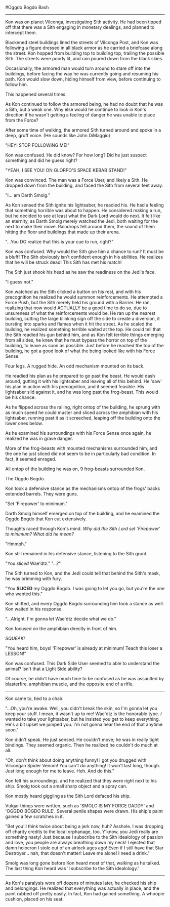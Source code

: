 #Oggdo Bogdo Bash
***

Kon was on planet Vilconga, investigating Sith activity. He had been tipped off that there was a Sith engaging in monetary dealings, and planned to intercept them.

Blackened steel buildings lined the streets of Vilconga Post, and Kon was following a figure dressed in all black armor as he carried a briefcase along the street. Kon hopped from building top to building top, trailing the possible Sith. The streets were poorly lit, and rain poured down from the black skies.

Occasionally, the armored man would turn around to stare off into the buildings, before facing the way he was currently going and resuming his path. Kon would slow down, hiding himself from view, before continuing to follow him.

This happened several times.

As Kon continued to follow the armored being, he had no doubt that he was a Sith, but a weak one. Why else would he continue to look in Kon's direction if he wasn't getting a feeling of danger he was unable to place from the Force?

After some time of walking, the armored Sith turned around and spoke in a deep, gruff voice. (He sounds like John DiMaggio)

"HEY! STOP FOLLOWING ME!"

Kon was confused. He did know? For how long? Did he just suspect something and did he guess right?

"YEAH, I SEE YOU! ON GLORPO'S SPACE KEBAB STAND!"

Kon was convinced. The man was a Force User, and likely a Sith. He dropped down from the building, and faced the Sith from several feet away.

"I... am Darth Smolg."

As Kon sensed the Sith ignite his lightsaber, he readied his. He had a feeling that something horrible was about to happen. He considered making a run, but he decided to see at least what the Dark Lord would do next. It felt like an eternity, as Darth Smolg merely watched the Jedi, both waiting for the next to make their move. Raindrops fell around them, the sound of them hitting the floor and buildings that made up their arena.

"...You DO realize that this is your cue to run, right?"

Kon was confused. Why would the Sith give him a chance to run? It must be a bluff! The Sith obviously isn't confident enough in his abilities. He realizes that he will be struck dead! This Sith has met his match!

The Sith just shook his head as he saw the readiness on the Jedi's face.

"I guess not."

Kon watched as the Sith clicked a button on his rest, and with his precognition he realized he would summon reinforcements. He attempted a Force Push, but the Sith merely held his ground with a Barrier. He ran, realizing that now would ACTUALLY be a good time to do so, due to unsureness of what the reinforcements would be. He ran up the nearest building, cutting the large blinking sign off the side to create a diversion, it bursting into sparks and flames when it hit the street. As he scaled the building, he realized something terrible waited at the top. He could tell that the Sith readied his gun behind him, and as Kon felt terrible things emerging from all sides, he knew that he must bypass the horror on top of the building, to leave as soon as possible. Just before he reached the top of the building, he got a good look of what the being looked like with his Force Sense:

Four legs.
A rugged hide.
An odd mechanism mounted on its back.

He readied his plan as he prepared to go past the beast. He would dash around, gutting it with his lightsaber and leaving all of this behind. He 'saw' his plan in action with his precognition, and it seemed feasible. His lightsaber slid against it, and he was long past the frog-beast. This would be his chance.

As he flipped across the railing, right ontop of the building, he sprung with as much speed he could muster and sliced across the amphibian with his lightsaber, running past it as it screeched, leaping off the building onto the lower ones below.

As he examined his surroundings with his Force Sense once again, he realized he was in grave danger.

More of the frog-beasts with mounted mechanisms surrounded him, and the one he just sliced did not seem to be in particularly bad condition. In fact, it seemed enraged.

All ontop of the building he was on, 9 frog-beasts surrounded Kon.

The Oggdo Bogdo.

Kon took a defensive stance as the mechanisms ontop of the frogs' backs extended barrels. They were guns.

"Set 'Firepower' to minimum."

Darth Smolg himself emerged on top of the building, and he examined the Oggdo Bogdo that Kon cut extensively.

Thoughts raced through Kon's mind.
*Why did the Sith Lord set 'Firepower' to minimum? What did he mean?*

"Hmmph."

Kon still remained in his defensive stance, listening to the Sith grunt.

"You *sliced* Wae'dtz."
"...?"

The Sith turned to Kon, and the Jedi could tell that behind the Sith's mask, he was brimming with fury.

"You **SLICED** my Oggdo Bogdo. I was going to let you go, but you're the one who wanted this."

Kon shifted, and every Oggdo Bogdo surrounding him took a stance as well.
Kon waited in his response.

"...Alright. I'm gonna let Wae'dtz decide what we do."

Kon focused on the amphibian directly in front of him.

*SQUEAK!*

"You heard him, boys! 'Firepower' is already at minimum! Teach this loser a LESSON!"

Kon was confused. This Dark Side User seemed to able to understand the animal? Isn't that a Light Side ability?

Of course, he didn't have much time to be confused as he was assaulted by blasterfire, amphibian muscle, and the opposite end of a rifle.

***
Kon came to, tied to a chair.

"...Oh, you're awake. Well, you didn't break the skin, so I'm gonna let you keep your stuff. I mean, it wasn't up to me! Wae'dtz is the honorable type. *I* wanted to take your lightsaber, but he insisted you get to keep everything. He's a bit upset we jumped you. I'm not gonna hear the end of that anytime soon."

Kon didn't speak. He just sensed. He couldn't move; he was in really tight bindings. They seemed organic.
Then he realized he couldn't do much at all.

"Oh, don't think about doing anything funny! I got you drugged with Vilcongan Spider Venom! You can't do anything! It won't last long, though. Just long enough for me to leave. Heh. And do this."

Kon felt his surroundings, and he realized that they were right next to his ship.
Smolg took out a small sharp object and a spray can.

Kon mostly heard giggling as the Sith Lord defaced his ship.

Vulgar things were written, such as 'SMOLG IS MY FORCE DADDY' and 'OGGDO BOGDO RULE'.
Several penile shapes were drawn.
His ship's paint gained a few scratches in it.

"Bet you'll think twice about being a jerk now, huh? Asshole. I was dropping off charity credits to the local orphanage, too. Y'know, you Jedi really are something nasty! Just because I subscribe to the Sith idealology of passion and love, you people are always breathing down my neck! I ejected that damn holocron I stole out of an airlock ages ago! Even if I still have that Star Destroyer... nah, that doesn't matter! Leave me alone! I need a drink."

Smolg was long gone before Kon heard most of that, walking as he talked.
The last thing Kon heard was 'I subscribe to the Sith idealology.'
***

As Kon's paralysis wore off dozens of minutes later, he checked his ship and belongings. He realized that everything was actually in place, and the paint rubbed off pretty easily. In fact, Kon had gained something. A whoopie cushion, placed on his seat.